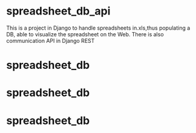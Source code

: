 # spreadsheet_db_api
This  is a project in Django to handle spreadsheets in.xls,thus populating a DB, able to visualize the spreadsheet on the Web. There is also communication API in Django REST
# spreadsheet_db
# spreadsheet_db
# spreadsheet_db
